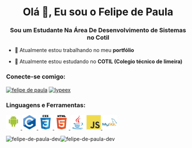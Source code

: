 <h1 align="center">Olá 👋, Eu sou o Felipe de Paula</h1>
<h3 align="center">Sou um Estudante Na Área De Desenvolvimento de Sistemas no Cotil</h3>

- 🔭 Atualmente estou trabalhando no meu **portfólio**

- 🌱 Atualmente estou estudando no **COTIL (Colegio técnico de limeira)**



<h3 align="esquerda">Conecte-se comigo:</h3>
<p align="esquerda">
<a href="https://linkedin.com/in/felipe de paula" target="blank"><img align="center" src="https://raw.githubusercontent.com/rahuldkjain/github-profile-readme-generator/master/src/images/icons/Social/linked-in-alt.svg" alt="felipe de paula" height="30" width="40"/></a>
<a href="https://instagram.com/lypeex" target="blank"><img align="center" src="https://raw.githubusercontent.com/rahuldkjain/github-profile-readme-generator/master/src/images/icons/Social/instagram.svg" alt="lypeex" height="30" width="40"/></a>
</p>

<h3 align="esquerda">Linguagens e Ferramentas:</h3>
<p align="esquerda"> <a href="https://developer.android.com" target="_blank" rel="noreferrer"> 
  <img src="https://raw.githubusercontent.com/devicons/devicon/master/icons/android/android-original-wordmark.svg" alt="android" width="40" height="40"/> </a> <a href="https://www.cprogramming.com/" target="_blank" rel="noreferrer"> 
    <img src="https://raw.githubusercontent.com/devicons/devicon/master/icons/c/c-original.svg" alt="c" width="40" height="40"/> </a> <a href="https://www.w3schools.com/css/" target="_blank" rel="noreferrer">
      <img src="https://raw.githubusercontent.com/devicons/devicon/master/icons/css3/css3-original-wordmark.svg" alt="css3" width="40" height="40"/> </a> <a href="https://www.w3.org/html/" target="_blank" rel="noreferrer"> 
        <img src="https://raw.githubusercontent.com/devicons/devicon/master/icons/html5/html5-original-wordmark.svg" alt="html5" width="40" height="40"/> </a> <a href="https://www.java.com" target="_blank" rel="noreferrer">
          <img src="https://raw.githubusercontent.com/devicons/devicon/master/icons/java/java-original.svg" alt="java" width="40" height="40"/></a> <a href="https://developer.mozilla.org/en-US/docs/Web/JavaScript" target="_blank" rel="noreferrer">
            <img src="https://raw.githubusercontent.com/devicons/devicon/master/icons/javascript/javascript-original.svg" alt="javascript" width="40" height="40"/> </a> <a href="https://www.mysql.com/" target="_blank" rel="noreferrer"> 
              <img src="https://raw.githubusercontent.com/devicons/devicon/master/icons/mysql/mysql-original-wordmark.svg" alt="mysql" width="40" height="40"/> </a> </p>


<p><img align="left" src="https://github-readme-stats.vercel.app/api?username=felipe-de-paula-dev&show_icons=true&theme=github_dark&locale=en" alt="felipe-de-paula-dev" height="150"/></p>
<p><img align="left" src="https://github-readme-stats.vercel.app/api/top-langs?username=felipe-de-paula-dev&show_icons=true&theme=github_dark&locale=en&layout=compact" alt="felipe-de-paula-dev" height="150"/></p>


